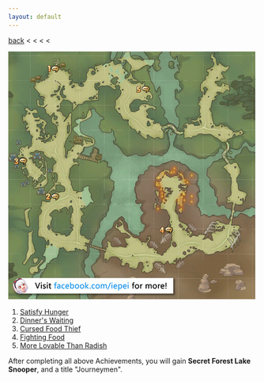 ```yaml
---
layout: default
---
```


[back](../) < < < <

![Secret Forest Lake Conversations](secret-forest-lake-conversations.jpg)
1. [Satisfy Hunger](https://youtu.be/cH0-CJLOjWk) 
2. [Dinner's Waiting](https://youtu.be/J0U2A7eNDwE) 
3. [Cursed Food Thief](https://youtu.be/gTjN9hFfs64) 
4. [Fighting Food](https://youtu.be/y8cVp40Rvmg) 
5. [More Lovable Than Radish](https://youtu.be/QLcYsKu-66Y) 

After completing all above Achievements, you will gain **Secret Forest Lake Snooper**, and a title "Journeymen".
